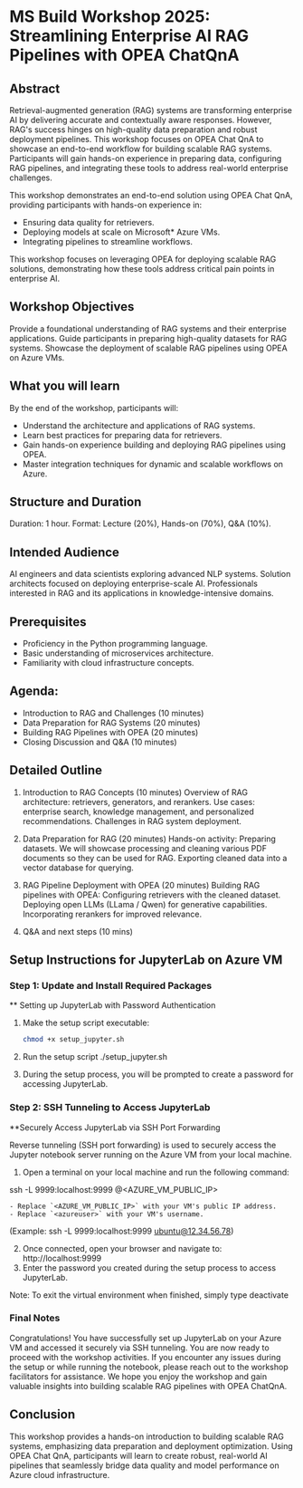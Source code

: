 # MS Build Workshop 2025: Streamlining Enterprise AI RAG Pipelines with OPEA ChatQnA

## Abstract

Retrieval-augmented generation (RAG) systems are transforming enterprise AI by delivering accurate and contextually aware responses. However, RAG's success hinges on high-quality data preparation and robust deployment pipelines. This workshop focuses on OPEA Chat QnA to showcase an end-to-end workflow for building scalable RAG systems. Participants will gain hands-on experience in preparing data, configuring RAG pipelines, and integrating these tools to address real-world enterprise challenges.

This workshop demonstrates an end-to-end solution using OPEA Chat QnA, providing participants with hands-on experience in: 
- Ensuring data quality for retrievers.
- Deploying models at scale on Microsoft* Azure VMs.
- Integrating pipelines to streamline workflows.

This workshop focuses on leveraging OPEA for deploying scalable RAG solutions, demonstrating how these tools address critical pain points in enterprise AI.

## Workshop Objectives

Provide a foundational understanding of RAG systems and their enterprise applications.
Guide participants in preparing high-quality datasets for RAG systems.
Showcase the deployment of scalable RAG pipelines using OPEA on Azure VMs.

## What you will learn
By the end of the workshop, participants will:
- Understand the architecture and applications of RAG systems.
- Learn best practices for preparing data for retrievers.
- Gain hands-on experience building and deploying RAG pipelines using OPEA.
- Master integration techniques for dynamic and scalable workflows on Azure.

## Structure and Duration
Duration: 1 hour.
Format: Lecture (20%), Hands-on (70%), Q&A (10%).

## Intended Audience
AI engineers and data scientists exploring advanced NLP systems.
Solution architects focused on deploying enterprise-scale AI.
Professionals interested in RAG and its applications in knowledge-intensive domains.

## Prerequisites
- Proficiency in the Python programming language.
- Basic understanding of microservices architecture.
- Familiarity with cloud infrastructure concepts.

## Agenda:
- Introduction to RAG and Challenges (10 minutes)
- Data Preparation for RAG Systems (20 minutes)
- Building RAG Pipelines with OPEA (20 minutes)
- Closing Discussion and Q&A (10 minutes)

## Detailed Outline
1. Introduction to RAG Concepts (10 minutes)
Overview of RAG architecture: retrievers, generators, and rerankers.
Use cases: enterprise search, knowledge management, and personalized recommendations.
Challenges in RAG system deployment.

2. Data Preparation for RAG (20 minutes)
Hands-on activity: Preparing datasets.
We will showcase processing and cleaning various PDF documents so they can be used for RAG.
Exporting cleaned data into a vector database for querying.

3. RAG Pipeline Deployment with OPEA (20 minutes)
Building RAG pipelines with OPEA:
Configuring retrievers with the cleaned dataset.
Deploying open LLMs (LLama / Qwen) for generative capabilities.
Incorporating rerankers for improved relevance.


5. Q&A and next steps (10 mins)

## Setup Instructions for JupyterLab on Azure VM

### Step 1: Update and Install Required Packages

** Setting up JupyterLab with Password Authentication
1. Make the setup script executable:
   ```bash
   chmod +x setup_jupyter.sh

2. Run the setup script
./setup_jupyter.sh

3. During the setup process, you will be prompted to create a password for accessing JupyterLab.


### Step 2: SSH Tunneling to Access JupyterLab
**Securely Access JupyterLab via SSH Port Forwarding

Reverse tunneling (SSH port forwarding) is used to securely access the Jupyter notebook server running on the Azure VM from your local machine.

1. Open a terminal on your local machine and run the following command:

ssh -L 9999:localhost:9999 <azureuser>@<AZURE_VM_PUBLIC_IP>

    - Replace `<AZURE_VM_PUBLIC_IP>` with your VM's public IP address.
    - Replace `<azureuser>` with your VM's username.

(Example: ssh -L 9999:localhost:9999 ubuntu@12.34.56.78)

2. Once connected, open your browser and navigate to: http://localhost:9999
3. Enter the password you created during the setup process to access JupyterLab.

Note: To exit the virtual environment when finished, simply type deactivate

### Final Notes

Congratulations! You have successfully set up JupyterLab on your Azure VM and accessed it securely via SSH tunneling. You are now ready to proceed with the workshop activities.
If you encounter any issues during the setup or while running the notebook, please reach out to the workshop facilitators for assistance.
We hope you enjoy the workshop and gain valuable insights into building scalable RAG pipelines with OPEA ChatQnA. 

## Conclusion
This workshop provides a hands-on introduction to building scalable RAG systems, emphasizing data preparation and deployment optimization. Using OPEA Chat QnA, participants will learn to create robust, real-world AI pipelines that seamlessly bridge data quality and model performance on Azure cloud infrastructure.

